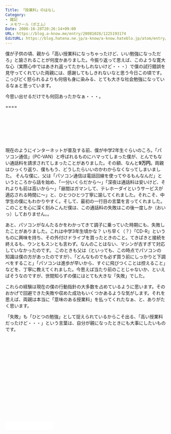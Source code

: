 ```yaml
---
Title: 「授業料」のはなし
Category:
- 雑記
- メモワール（ポエム）
Date: 2008-10-28T20:26:14+09:00
URL: https://blog.a-know.me/entry/20081028/1225193174
EditURL: https://blog.hatena.ne.jp/a-know/a-know.hateblo.jp/atom/entry/12921228815727980183
---
```


僕が子供の頃、親から「高い授業料になっちゃったけど、いい勉強になっただろ」と諭されることが何度かありました。今振り返って思えば、このような寛大な心（実際心中ではあきれ返ってたかもしれないけど・・・）で僕の試行錯誤を見守ってくれていた両親には、感謝してもしきれないなと思う今日この頃です。こっぴどく怒られるよりも何倍も身に染みる、とても大きな社会勉強になっているなぁと思っています。

今思い出せるだけでも何回あったかなぁ・・・。


====

<script async src="//pagead2.googlesyndication.com/pagead/js/adsbygoogle.js"></script>
<!-- article-top -->
<ins class="adsbygoogle"
     style="display:inline-block;width:728px;height:90px"
     data-ad-client="ca-pub-3463034538369189"
     data-ad-slot="8367620130"></ins>
<script>
(adsbygoogle = window.adsbygoogle || []).push({});
</script>


現在のようにインターネットが普及する前、僕が中学2年生ぐらいのころ。「パソコン通信」（PC-VAN）と呼ばれるものにハマってしまった僕が、とんでもない通話料を請求されてしまったことがありました。その額、なんと<span style="font-weight:bold;">9万円</span>。両親はひっくり返り、僕ももう、どうしたらいいのかわからなくなってしまいました。
そんな僕に、父は「パソコン通信は電話回線を使ってやるもんなんだ」というところから話を始め、「一分いくらだから〜」「深夜は通話料は安いけど、それよりも前は高いから〜」「昼間はガマンして、テレホーダイというサービスが適応される時間に〜」と、ひとつひとつ丁寧に諭してくれました。それこそ、中学生の僕にもわかりやすく。そして、最初の一行目の言葉を言ってくれました。
このことを心に深く刻みこんだ僕は、この通話料の失敗はこの後一度しか（おいっ）しておりません。。

あと、パソコンがなんたるかをわかってきて調子に乗っていた時期にも、失敗したことがありました。これは中学3年生頃かな？
いち早く（？）「CD-R」というものに興味を持ち、その外付けドライブを買ったときのこと。てきぱきと接続を終えるも、ウンともスンとも言わず。なんのことはない、マシンが古すぎて対応していなかったのです。
このときも父は（といっても、この時点でパソコンの知識は僕の方があったのですが）、「どんなものでも必ず買う前にしっかりと下調べをすること」「パソコンは進歩が早いから、すぐに飛びつくことは控えること」などを、丁寧に教えてくれました。今思えば当たり前のことじゃないか、といえばそうなのですが、世間知らずの僕にはとても大きな「失敗」でした。

これらの経験は現在の僕の行動指針の大多数を占めているように思います。そのおかげで回避できた失敗や収めた成功もいくつかあるような気がします。それを思えば、両親は本当に「意味のある授業料」を払ってくれたなぁ、と、ありがたく思います。

「失敗」も「ひとつの勉強」として捉えられているからこそ出る、「高い授業料だったけど・・・」という言葉は、自分が親になったときにも大事にしたいものです。


<script async src="//pagead2.googlesyndication.com/pagead/js/adsbygoogle.js"></script>
<!-- article-bottom2 -->
<ins class="adsbygoogle"
     style="display:inline-block;width:300px;height:250px"
     data-ad-client="ca-pub-3463034538369189"
     data-ad-slot="5274552934"></ins>
<script>
(adsbygoogle = window.adsbygoogle || []).push({});
</script>


<iframe src="//blog.hatena.ne.jp/a-know/a-know.hateblo.jp/subscribe/iframe" allowtransparency="true" frameborder="0" scrolling="no" width="150" height="28"></iframe>


<script src="https://moshi-moshi.moshimo.works/moshimoshi/a_know_blog/20081028-1225193174?title=%E3%80%8C%E6%8E%88%E6%A5%AD%E6%96%99%E3%80%8D%E3%81%AE%E3%81%AF%E3%81%AA%E3%81%97"></script>
